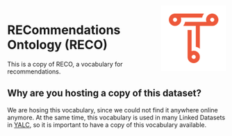 <img src="img/triply.png" align="right" height="150">

# RECommendations Ontology (RECO)

This is a copy of RECO, a vocabulary for recommendations.

## Why are you hosting a copy of this dataset?

We are hosing this vocabulary, since we could not find it anywhere
online anymore.  At the same time, this vocabulary is used in many
Linked Datasets in [YALC](https://github.com/TriplyDB/YALC), so it is
important to have a copy of this vocabulary available.
